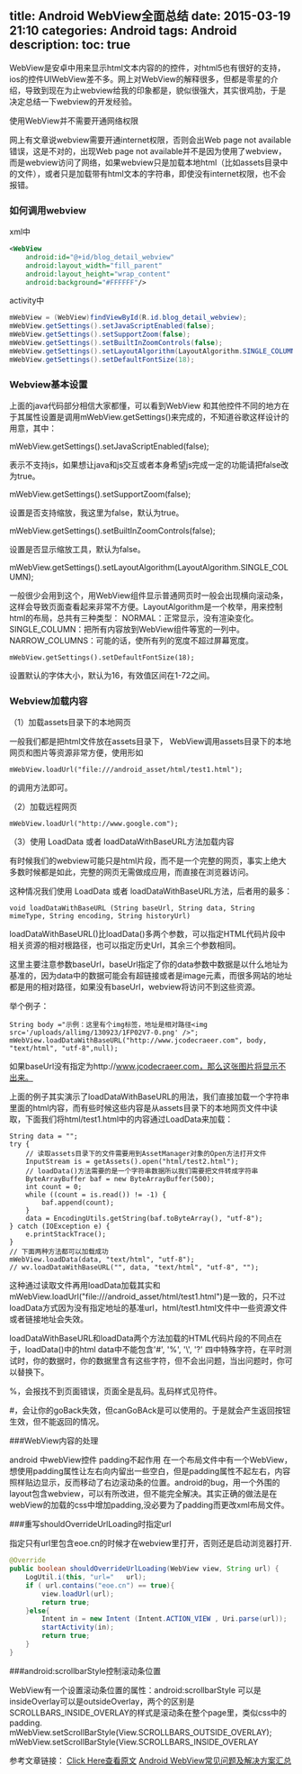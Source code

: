 title: Android WebView全面总结
date: 2015-03-19 21:10
categories: Android
tags: Android
description: 
toc: true
---

WebView是安卓中用来显示html文本内容的的控件，对html5也有很好的支持，ios的控件UIWebView差不多。网上对WebView的解释很多，但都是零星的介绍，导致到现在为止webview给我的印象都是，貌似很强大，其实很鸡肋，于是决定总结一下webview的开发经验。

使用WebView并不需要开通网络权限

网上有文章说webview需要开通internet权限，否则会出Web page not available错误，这是不对的，出现Web page not available并不是因为使用了webview，而是webview访问了网络，如果webview只是加载本地html（比如assets目录中的文件），或者只是加载带有html文本的字符串，即使没有internet权限，也不会报错。

<!--more-->

### 如何调用webview

xml中

``` xml 
<WebView
    android:id="@+id/blog_detail_webview"
    android:layout_width="fill_parent"
    android:layout_height="wrap_content"
    android:background="#FFFFFF"/>
```

activity中

``` java
mWebView = (WebView)findViewById(R.id.blog_detail_webview);
mWebView.getSettings().setJavaScriptEnabled(false);
mWebView.getSettings().setSupportZoom(false);
mWebView.getSettings().setBuiltInZoomControls(false);
mWebView.getSettings().setLayoutAlgorithm(LayoutAlgorithm.SINGLE_COLUMN);
mWebView.getSettings().setDefaultFontSize(18);
```

### Webview基本设置
上面的java代码部分相信大家都懂，可以看到WebView 和其他控件不同的地方在于其属性设置是调用mWebView.getSettings()来完成的，不知道谷歌这样设计的用意，其中：

mWebView.getSettings().setJavaScriptEnabled(false);

表示不支持js，如果想让java和js交互或者本身希望js完成一定的功能请把false改为true。

mWebView.getSettings().setSupportZoom(false);

设置是否支持缩放，我这里为false，默认为true。

mWebView.getSettings().setBuiltInZoomControls(false);

设置是否显示缩放工具，默认为false。

mWebView.getSettings().setLayoutAlgorithm(LayoutAlgorithm.SINGLE_COLUMN);

一般很少会用到这个，用WebView组件显示普通网页时一般会出现横向滚动条，这样会导致页面查看起来非常不方便。LayoutAlgorithm是一个枚举，用来控制html的布局，总共有三种类型：
NORMAL：正常显示，没有渲染变化。
SINGLE_COLUMN：把所有内容放到WebView组件等宽的一列中。
NARROW_COLUMNS：可能的话，使所有列的宽度不超过屏幕宽度。

	mWebView.getSettings().setDefaultFontSize(18);

设置默认的字体大小，默认为16，有效值区间在1-72之间。

### Webview加载内容

（1）加载assets目录下的本地网页

一般我们都是把html文件放在assets目录下， WebView调用assets目录下的本地网页和图片等资源非常方便，使用形如

	mWebView.loadUrl("file:///android_asset/html/test1.html");
的调用方法即可。

（2）加载远程网页

	mWebView.loadUrl("http://www.google.com");
（3）使用 LoadData 或者 loadDataWithBaseURL方法加载内容

有时候我们的webview可能只是html片段，而不是一个完整的网页，事实上绝大多数时候都是如此，完整的网页无需做成应用，而直接在浏览器访问。

这种情况我们使用 LoadData 或者 loadDataWithBaseURL方法，后者用的最多：

	void loadDataWithBaseURL (String baseUrl, String data, String mimeType, String encoding, String historyUrl)

loadDataWithBaseURL()比loadData()多两个参数，可以指定HTML代码片段中相关资源的相对根路径，也可以指定历史Url，其余三个参数相同。

这里主要注意参数baseUrl，baseUrl指定了你的data参数中数据是以什么地址为基准的，因为data中的数据可能会有超链接或者是image元素，而很多网站的地址都是用的相对路径，如果没有baseUrl，webview将访问不到这些资源。

举个例子：

	String body ="示例：这里有个img标签，地址是相对路径<img src='/uploads/allimg/130923/1FP02V7-0.png' />";
	mWebView.loadDataWithBaseURL("http://www.jcodecraeer.com", body, "text/html", "utf-8",null);
如果baseUrl没有指定为http://www.jcodecraeer.com，那么这张图片将显示不出来。

上面的例子其实演示了loadDataWithBaseURL的用法，我们直接加载一个字符串里面的html内容，而有些时候这些内容是从assets目录下的本地网页文件中读取，下面我们将html/test1.html中的内容通过LoadData来加载：

	String data = "";
	try {
	    // 读取assets目录下的文件需要用到AssetManager对象的Open方法打开文件
	    InputStream is = getAssets().open("html/test2.html");
	    // loadData()方法需要的是一个字符串数据所以我们需要把文件转成字符串
	    ByteArrayBuffer baf = new ByteArrayBuffer(500);
	    int count = 0;
	    while ((count = is.read()) != -1) {
	        baf.append(count);
	    }
	    data = EncodingUtils.getString(baf.toByteArray(), "utf-8");
	} catch (IOException e) {
	    e.printStackTrace();
	}
	// 下面两种方法都可以加载成功
	mWebView.loadData(data, "text/html", "utf-8");
	// wv.loadDataWithBaseURL("", data, "text/html", "utf-8", "");


这种通过读取文件再用loadData加载其实和mWebView.loadUrl("file:///android_asset/html/test1.html")是一致的，只不过loadData方式因为没有指定地址的基准url，html/test1.html文件中一些资源文件或者链接地址会失效。

loadDataWithBaseURL和loadData两个方法加载的HTML代码片段的不同点在于，loadData()中的html data中不能包含'#', '%', '\\', '?' 
四中特殊字符，在平时测试时，你的数据时，你的数据里含有这些字符，但不会出问题，当出问题时，你可以替换下。

%，会报找不到页面错误，页面全是乱码。乱码样式见符件。

\#，会让你的goBack失效，但canGoBAck是可以使用的。于是就会产生返回按钮生效，但不能返回的情况。


###WebView内容的处理

android 中webView控件 padding不起作用
在一个布局文件中有一个WebView，想使用padding属性让左右向内留出一些空白，但是padding属性不起左右，内容照样贴边显示，反而移动了右边滚动条的位置。android的bug，用一个外围的layout包含webview，可以有所改进，但不能完全解决。其实正确的做法是在webView的加载的css中增加padding,没必要为了padding而更改xml布局文件。


###重写shouldOverrideUrlLoading时指定url

指定只有url里包含eoe.cn的时候才在webview里打开，否则还是启动浏览器打开.

``` java
@Override
public boolean shouldOverrideUrlLoading(WebView view, String url) {
    LogUtil.i(this, "url="   url);
    if ( url.contains("eoe.cn") == true){
        view.loadUrl(url);
        return true;
    }else{
        Intent in = new Intent (Intent.ACTION_VIEW , Uri.parse(url));
        startActivity(in);
        return true;
    }
}
```


###android:scrollbarStyle控制滚动条位置

WebView有一个设置滚动条位置的属性：android:scrollbarStyle 可以是insideOverlay可以是outsideOverlay，两个的区别是SCROLLBARS_INSIDE_OVERLAY的样式是滚动条在整个page里，类似css中的padding.
mWebView.setScrollBarStyle(View.SCROLLBARS_OUTSIDE_OVERLAY);
mWebView.setScrollBarStyle(View.SCROLLBARS_INSIDE_OVERLAY

参考文章链接：
[Click Here查看原文](http://www.jcodecraeer.com/a/anzhuokaifa/androidkaifa/2013/1010/1569.html)
[ Android WebView常见问题及解决方案汇总](http://blog.csdn.net/t12x3456/article/details/13769731/)